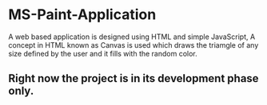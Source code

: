# MS-Paint-Application
A web based application is designed using HTML and simple JavaScript, A concept in HTML known as Canvas is used which draws the triamgle of any size defined by the user and it fills with the random color.
## Right now the project is in its development phase only.
